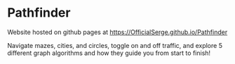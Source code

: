 # Pathfinder

Website hosted on github pages at https://OfficialSerge.github.io/Pathfinder

Navigate mazes, cities, and circles, toggle on and off traffic, and explore 5 different graph algorithms and how they guide you from start to finish!
